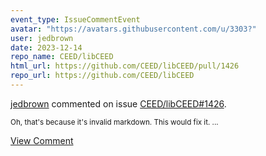 ```yaml
---
event_type: IssueCommentEvent
avatar: "https://avatars.githubusercontent.com/u/3303?"
user: jedbrown
date: 2023-12-14
repo_name: CEED/libCEED
html_url: https://github.com/CEED/libCEED/pull/1426
repo_url: https://github.com/CEED/libCEED
---
```


<a href='https://github.com/jedbrown' target='_blank'>jedbrown</a> commented on issue <a href='https://github.com/CEED/libCEED/pull/1426' target='_blank'>CEED/libCEED#1426</a>.

<small>Oh, that's because it's invalid markdown. This would fix it....</small>

<a href='https://github.com/CEED/libCEED/pull/1426' target='_blank'>View Comment</a>